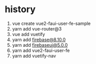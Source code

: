 # history

1. vue create vue2-faui-user-fe-sample
2. yarn add vue-router@3
3. vue add vuetify
4. yarn add firebase@8.10.0
5. yarn add firebaseui@5.0.0
6. yarn add vue2-faui-user-fe
7. yarn add vuetify-nav